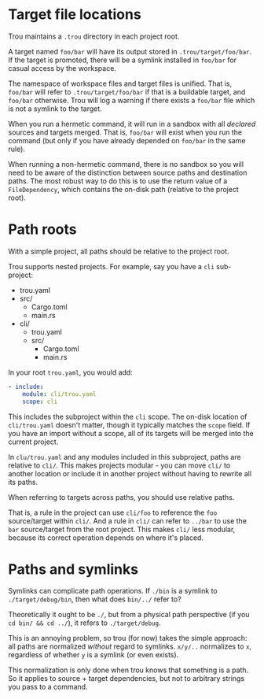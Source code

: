 # Target file locations

Trou maintains a `.trou` directory in each project root.

A target named `foo/bar` will have its output stored in `.trou/target/foo/bar`. If the target is promoted, there will be a symlink installed in `foo/bar` for casual access by the workspace.

The namespace of workspace files and target files is unified. That is, `foo/bar` will refer to `.trou/target/foo/bar` if that is a buildable target, and `foo/bar` otherwise. Trou will log a warning if there exists a `foo/bar` file which is not a symlink to the target.

When you run a hermetic command, it will run in a sandbox with all _declared_ sources and targets merged. That is, `foo/bar` will exist when you run the command (but only if you have already depended on `foo/bar` in the same rule).

When running a non-hermetic command, there is no sandbox so you will need to be aware of the distinction between source paths and destination paths. The most robust way to do this is to use the return value of a `FileDependency`, which contains the on-disk path (relative to the project root).

# Path roots

With a simple project, all paths should be relative to the project root.

Trou supports nested projects. For example, say you have a `cli` sub-project:

 - trou.yaml
 - src/
   - Cargo.toml
   - main.rs
 - cli/
   - trou.yaml
   - src/
     - Cargo.toml
     - main.rs

In your root `trou.yaml`, you would add:

```yaml
- include:
    module: cli/trou.yaml
    scope: cli
```

This includes the subproject within the `cli` scope. The on-disk location of `cli/trou.yaml` doesn't matter, though it typically matches the `scope` field. If you have an import without a scope, all of its targets will be merged into the current project.

In `clu/trou.yaml` and any modules included in this subproject, paths are relative to `cli/`. This makes projects modular - you can move `cli/` to another location or include it in another project without having to rewrite all its paths.

When referring to targets across paths, you should use relative paths.

That is, a rule in the project can use `cli/foo` to reference the `foo` source/target within `cli/`. And a rule in `cli/` can refer to `../bar` to use the `bar` source/target from the root project. This makes `cli/` less modular, because its correct operation depends on where it's placed.

# Paths and symlinks

Symlinks can complicate path operations. If `./bin` is a symlink to `./target/debug/bin`, then what does `bin/../` refer to?

Theoretically it ought to be `./`, but from a physical path perspective (if you `cd bin/ && cd ../`), it refers to `./target/debug`.

This is an annoying problem, so trou (for now) takes the simple approach: all paths are normalized _without_ regard to symlinks. `x/y/..` normalizes to `x`, regardless of whether `y` is a symlink (or even exists).

This normalization is only done when trou knows that something is a path. So it applies to source + target dependencies, but not to arbitrary strings you pass to a command.
